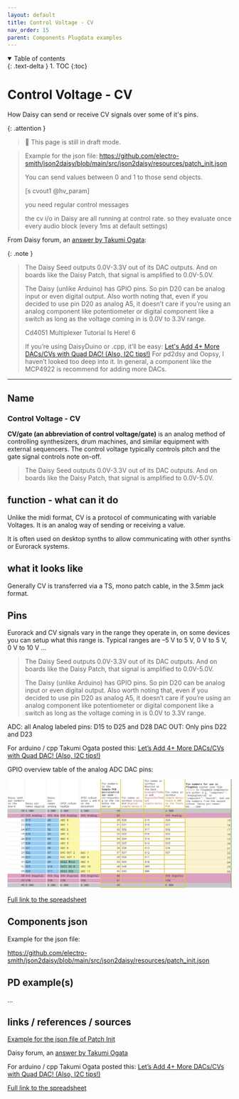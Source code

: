 ```yaml
---
layout: default
title: Control Voltage - CV
nav_order: 15
parent: Components Plugdata examples
---
```


<details open markdown="block">
  <summary>
    Table of contents
  </summary>
  {: .text-delta }
1. TOC
{:toc}
</details>

# Control Voltage - CV

How Daisy can send or receive CV signals over some of it's pins.

{: .attention }
> 👀 This page is still in draft mode.

>Example for the json file: https://github.com/electro-smith/json2daisy/blob/main/src/json2daisy/resources/patch_init.json
>
>You can send values between 0 and 1 to those send objects.
>
>[s cvout1 @hv_param]
>
>you need regular control messages
>
>the cv i/o in Daisy are all running at control rate. so they evaluate once every audio block (every 1ms at default settings)

From Daisy forum, an [answer by Takumi Ogata](https://forum.electro-smith.com/t/is-there-a-resource-for-how-to-use-json-pin-names-when-using-pd2dsy/4005/6):

{: .note }
> The Daisy Seed outputs 0.0V-3.3V out of its DAC outputs. And on boards like the Daisy Patch, that signal is amplified to 0.0V-5.0V.
>
> The Daisy (unlike Arduino) has GPIO pins. So pin D20 can be analog input or even digital output. Also worth noting that, even if you decided to use pin D20 as analog A5, it doesn’t care if you’re using an analog component like potentiometer or digital component like a switch as long as the voltage coming in is 0.0V to 3.3V range.
>
> Cd4051 Multiplexer Tutorial Is Here! 6
>
> If you’re using DaisyDuino or .cpp, it’ll be easy: [Let's Add 4+ More DACs/CVs with Quad DAC! (Also, I2C tips!)](https://forum.electro-smith.com/t/lets-add-4-more-dacs-cvs-with-quad-dac-also-i2c-tips/3428)
For pd2dsy and Oopsy, I haven’t looked too deep into it.
> In general, a component like the MCP4922 is recommend for adding more DACs.

***
## Name

### Control Voltage - CV


**CV/gate (an abbreviation of control voltage/gate)** is an analog method of controlling synthesizers, drum machines, and similar equipment with external sequencers. The control voltage typically controls pitch and the gate signal controls note on-off.

> The Daisy Seed outputs 0.0V-3.3V out of its DAC outputs. And on boards like the Daisy Patch, that signal is amplified to 0.0V-5.0V.


## function - what can it do

Unlike the midi format, CV is a protocol of communicating with variable Voltages. It is an analog way of sending or receiving a value.

It is often used on desktop synths to allow communicating with other synths or Eurorack systems.

## what it looks like

Generally CV is transferred via a TS, mono patch cable, in the 3.5mm jack format.

## Pins

Eurorack and CV signals vary in the range they operate in, on some devices you can setup what this range is. Typical ranges are –5 V to 5 V, 0 V to 5 V, 0 V to 10 V ...

> The Daisy Seed outputs 0.0V-3.3V out of its DAC outputs. And on boards like the Daisy Patch, that signal is amplified to 0.0V-5.0V.
>
> The Daisy (unlike Arduino) has GPIO pins. So pin D20 can be analog input or even digital output. Also worth noting that, even if you decided to use pin D20 as analog A5, it doesn’t care if you’re using an analog component like potentiometer or digital component like a switch as long as the voltage coming in is 0.0V to 3.3V range.

ADC: all Analog labeled pins: D15 to D25 and D28
DAC OUT: Only pins D22 and D23

For arduino / cpp Takumi Ogata posted this: [Let’s Add 4+ More DACs/CVs with Quad DAC! (Also, I2C tips!)](https://forum.electro-smith.com/t/lets-add-4-more-dacs-cvs-with-quad-dac-also-i2c-tips/3428)

GPIO overview table of the analog ADC DAC pins:

![GPIO overview table of the analog ADC DAC pins](img/analog-pins_GPIO_daisy_seed_table.jpg)

[Full link to the spreadsheet](https://docs.google.com/spreadsheets/d/1xtg_s1tk8tm-6qNkBLFc6V1L_Mpmu-PCOvv7qEyr9mU/edit?usp=sharing) 

## Components json

Example for the json file:

https://github.com/electro-smith/json2daisy/blob/main/src/json2daisy/resources/patch_init.json

## PD example(s)

...



## links / references / sources

[Example for the json file of Patch Init](https://github.com/electro-smith/json2daisy/blob/main/src/json2daisy/resources/patch_init.json)

Daisy forum, an [answer by Takumi Ogata](https://forum.electro-smith.com/t/is-there-a-resource-for-how-to-use-json-pin-names-when-using-pd2dsy/4005/6)

For arduino / cpp Takumi Ogata posted this: [Let’s Add 4+ More DACs/CVs with Quad DAC! (Also, I2C tips!)](https://forum.electro-smith.com/t/lets-add-4-more-dacs-cvs-with-quad-dac-also-i2c-tips/3428)

[Full link to the spreadsheet](https://docs.google.com/spreadsheets/d/1xtg_s1tk8tm-6qNkBLFc6V1L_Mpmu-PCOvv7qEyr9mU/edit?usp=sharing) 

